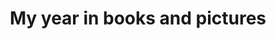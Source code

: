 ---
layout:       post
title:        My year in books and pictures
url:          "/posts/yearinreview2020.html"
canonical_url: "/posts/yearinreview2020.html"
redirect_to: /posts/yearinreview2020.html
---
